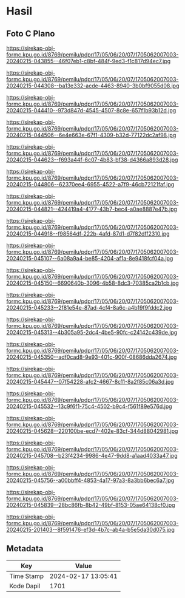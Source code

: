 # Hasil

## Foto C Plano

https://sirekap-obj-formc.kpu.go.id/8769/pemilu/pdpr/17/05/06/20/07/1705062007003-20240215-043855--46f07eb1-c8bf-484f-9ed3-f1c817d94ec7.jpg

https://sirekap-obj-formc.kpu.go.id/8769/pemilu/pdpr/17/05/06/20/07/1705062007003-20240215-044308--ba13e332-acde-4463-8940-3b0bf9055d08.jpg

https://sirekap-obj-formc.kpu.go.id/8769/pemilu/pdpr/17/05/06/20/07/1705062007003-20240215-044410--973d847d-4545-4507-8c8e-657f1b93b12d.jpg

https://sirekap-obj-formc.kpu.go.id/8769/pemilu/pdpr/17/05/06/20/07/1705062007003-20240215-044506--6e4e663e-67f1-4309-b32d-77122dc2af98.jpg

https://sirekap-obj-formc.kpu.go.id/8769/pemilu/pdpr/17/05/06/20/07/1705062007003-20240215-044623--f693a44f-6c07-4b83-bf38-d4366a893d28.jpg

https://sirekap-obj-formc.kpu.go.id/8769/pemilu/pdpr/17/05/06/20/07/1705062007003-20240215-044806--62370ee4-6955-4522-a7f9-46cb72121faf.jpg

https://sirekap-obj-formc.kpu.go.id/8769/pemilu/pdpr/17/05/06/20/07/1705062007003-20240215-044821--424419a4-4177-43b7-bec4-a0ae8887e47b.jpg

https://sirekap-obj-formc.kpu.go.id/8769/pemilu/pdpr/17/05/06/20/07/1705062007003-20240215-044918--f98564df-222b-4afd-87d1-d7f82dff2310.jpg

https://sirekap-obj-formc.kpu.go.id/8769/pemilu/pdpr/17/05/06/20/07/1705062007003-20240215-045107--6a08a9a4-be85-4204-af1a-8e9418fcf04a.jpg

https://sirekap-obj-formc.kpu.go.id/8769/pemilu/pdpr/17/05/06/20/07/1705062007003-20240215-045150--6690640b-3096-4b58-8dc3-70385ca2b1cb.jpg

https://sirekap-obj-formc.kpu.go.id/8769/pemilu/pdpr/17/05/06/20/07/1705062007003-20240215-045233--2f81e54e-87ad-4cf4-8a6c-a4b19f9fddc2.jpg

https://sirekap-obj-formc.kpu.go.id/8769/pemilu/pdpr/17/05/06/20/07/1705062007003-20240215-045313--4b305a95-2dc4-4be5-90fc-c24142c439de.jpg

https://sirekap-obj-formc.kpu.go.id/8769/pemilu/pdpr/17/05/06/20/07/1705062007003-20240215-045350--adf0cad8-9e93-401c-900f-08686dda2674.jpg

https://sirekap-obj-formc.kpu.go.id/8769/pemilu/pdpr/17/05/06/20/07/1705062007003-20240215-045447--07f54228-afc2-4667-8c11-8a2f85c06a3d.jpg

https://sirekap-obj-formc.kpu.go.id/8769/pemilu/pdpr/17/05/06/20/07/1705062007003-20240215-045532--13c9f6f1-75c4-4502-b9c4-f561f89e576d.jpg

https://sirekap-obj-formc.kpu.go.id/8769/pemilu/pdpr/17/05/06/20/07/1705062007003-20240215-045628--220100be-ecd7-402e-83cf-344d88042981.jpg

https://sirekap-obj-formc.kpu.go.id/8769/pemilu/pdpr/17/05/06/20/07/1705062007003-20240215-045708--b23f4234-9986-4e47-9dd8-a1aad4033a47.jpg

https://sirekap-obj-formc.kpu.go.id/8769/pemilu/pdpr/17/05/06/20/07/1705062007003-20240215-045756--a00bbff4-4853-4a17-97a3-8a3bb6bec6a7.jpg

https://sirekap-obj-formc.kpu.go.id/8769/pemilu/pdpr/17/05/06/20/07/1705062007003-20240215-045839--28bc86fb-8b42-49bf-8153-05ae64138cf0.jpg

https://sirekap-obj-formc.kpu.go.id/8769/pemilu/pdpr/17/05/06/20/07/1705062007003-20240215-201403--8f591476-ef3d-4b7c-ab4a-b5e5da30d075.jpg


## Metadata

| Key        | Value               |
| ---------- | ------------------- |
| Time Stamp | 2024-02-17 13:05:41 |
| Kode Dapil | 1701                |



